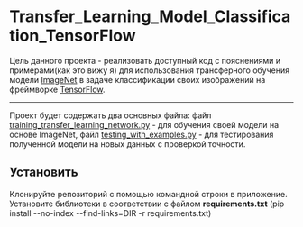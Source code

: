 # Transfer_Learning_Model_Classification_TensorFlow
Цель данного проекта - реализовать доступный код с пояснениями и примерами(как это вижу я) для использования трансферного обучения модели [ImageNet](https://ru.wikipedia.org/wiki/ImageNet) в задаче классификации своих изображений на фреймворке [TensorFlow](https://ru.wikipedia.org/wiki/TensorFlow). 
***
Проект будет содержать два основных файла: файл [training_transfer_learning_network.py](https://github.com/PsyPerception/Transfer_Learning_Model_Classification_TensorFlow/blob/master/training_transfer_learning_network.py) - для обучения своей модели на основе ImageNet, файл [testing_with_examples.py](https://github.com/PsyPerception/Transfer_Learning_Model_Classification_TensorFlow/blob/master/testing_with_examples.py) - для тестирования полученной модели на новых данных с проверкой точности.
##  Установить
Клонируйте репозиторий с помощью командной строки  в приложение. Установите библиотеки в соответствии с файлом **requirements.txt** (pip install --no-index --find-links=DIR -r requirements.txt)

